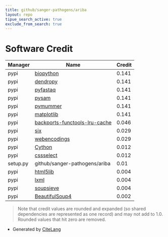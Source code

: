 ```yaml
---
title: github/sanger-pathogens/ariba
layout: repo
tipue_search_active: true
exclude_from_search: true
---
```

# Software Credit

|Manager|Name|Credit|
|-------|----|------|
|pypi|[biopython](https://biopython.org/)|0.141|
|pypi|[dendropy](http://packages.python.org/DendroPy/)|0.141|
|pypi|[pyfastaq](https://github.com/sanger-pathogens/Fastaq)|0.141|
|pypi|[pysam](https://github.com/pysam-developers/pysam)|0.141|
|pypi|[pymummer](https://github.com/sanger-pathogens/pymummer)|0.141|
|pypi|[matplotlib](https://matplotlib.org)|0.141|
|pypi|[backports-functools-lru-cache](https://pypi.org/project/backports-functools-lru-cache)|0.046|
|pypi|[six](https://github.com/benjaminp/six)|0.029|
|pypi|[webencodings](https://github.com/SimonSapin/python-webencodings)|0.029|
|pypi|[Cython](http://cython.org/)|0.012|
|pypi|[cssselect](https://github.com/scrapy/cssselect)|0.012|
|setup.py|github/sanger-pathogens/ariba|0.01|
|pypi|[html5lib](https://github.com/html5lib/html5lib-python)|0.004|
|pypi|[lxml](https://lxml.de/)|0.004|
|pypi|[soupsieve](https://facelessuser.github.io/soupsieve/)|0.004|
|pypi|[BeautifulSoup4](https://www.crummy.com/software/BeautifulSoup/bs4/)|0.002|


> Note that credit values are rounded and expanded (so shared dependencies are represented as one record) and may not add to 1.0. Rounded values that hit zero are removed.


- Generated by [CiteLang](https://github.com/vsoch/citelang)

